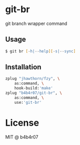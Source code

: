# git-br

git branch wrapper command

## Usage

```zsh
$ git br [-h|--help][-s|--sync]
```

## Installation

```zsh
zplug "jhawthorn/fzy", \
    as:command, \
    hook-build:'make'
zplug "b4b4r07/git-br", \
    as:command, \
    use:'git-br'
```

# License

MIT @ b4b4r07
